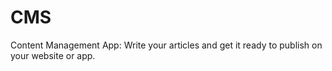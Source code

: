 # CMS

Content Management App: Write your articles and get it ready to publish on your website or app.
